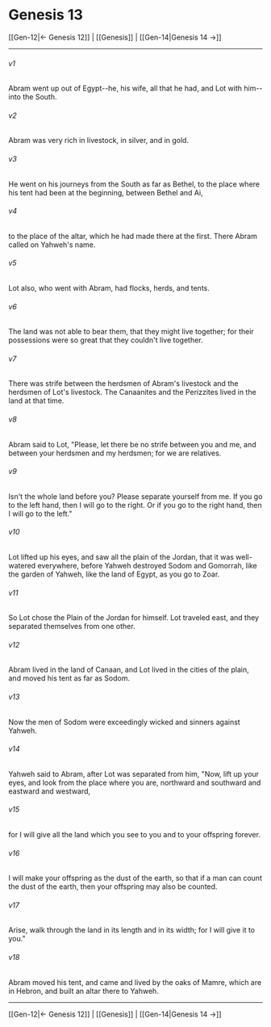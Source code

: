 # Genesis 13

[[Gen-12|← Genesis 12]] | [[Genesis]] | [[Gen-14|Genesis 14 →]]
***



###### v1 
Abram went up out of Egypt--he, his wife, all that he had, and Lot with him--into the South. 

###### v2 
Abram was very rich in livestock, in silver, and in gold. 

###### v3 
He went on his journeys from the South as far as Bethel, to the place where his tent had been at the beginning, between Bethel and Ai, 

###### v4 
to the place of the altar, which he had made there at the first. There Abram called on Yahweh's name. 

###### v5 
Lot also, who went with Abram, had flocks, herds, and tents. 

###### v6 
The land was not able to bear them, that they might live together; for their possessions were so great that they couldn't live together. 

###### v7 
There was strife between the herdsmen of Abram's livestock and the herdsmen of Lot's livestock. The Canaanites and the Perizzites lived in the land at that time. 

###### v8 
Abram said to Lot, "Please, let there be no strife between you and me, and between your herdsmen and my herdsmen; for we are relatives. 

###### v9 
Isn't the whole land before you? Please separate yourself from me. If you go to the left hand, then I will go to the right. Or if you go to the right hand, then I will go to the left." 

###### v10 
Lot lifted up his eyes, and saw all the plain of the Jordan, that it was well-watered everywhere, before Yahweh destroyed Sodom and Gomorrah, like the garden of Yahweh, like the land of Egypt, as you go to Zoar. 

###### v11 
So Lot chose the Plain of the Jordan for himself. Lot traveled east, and they separated themselves from one other. 

###### v12 
Abram lived in the land of Canaan, and Lot lived in the cities of the plain, and moved his tent as far as Sodom. 

###### v13 
Now the men of Sodom were exceedingly wicked and sinners against Yahweh. 

###### v14 
Yahweh said to Abram, after Lot was separated from him, "Now, lift up your eyes, and look from the place where you are, northward and southward and eastward and westward, 

###### v15 
for I will give all the land which you see to you and to your offspring forever. 

###### v16 
I will make your offspring as the dust of the earth, so that if a man can count the dust of the earth, then your offspring may also be counted. 

###### v17 
Arise, walk through the land in its length and in its width; for I will give it to you." 

###### v18 
Abram moved his tent, and came and lived by the oaks of Mamre, which are in Hebron, and built an altar there to Yahweh.

***
[[Gen-12|← Genesis 12]] | [[Genesis]] | [[Gen-14|Genesis 14 →]]
